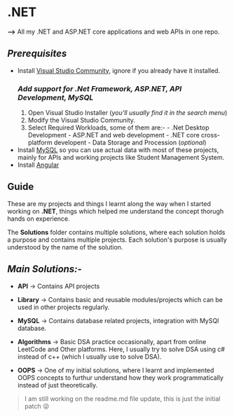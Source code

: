 # **.NET**
 **-->**  All my .NET and ASP.NET core applications and web APIs in one repo.

 ## ***Prerequisites***
 - Install [Visual Studio Community](https://visualstudio.microsoft.com/vs/community), ignore if you already have it installed.
    ### ***Add support for .Net Framework, ASP.NET, API Development, MySQL***
    1. Open Visual Studio Installer (*you'll usually find it in the search menu*) 
    2. Modify the Visual Studio Community.
    3. Select Required Workloads, some of them are:-
            - .Net Desktop Development
            - ASP.NET and web development
            - .NET core cross-platform developent
            - Data Storage and Procession (*optional*)
 - Install [MySQL](https://www.mysql.com/products/workbench/) so you can use actual data with most of these projects, mainly for APIs and working projects like Student Management System.
 - Install [Angular](https://v17.angular.io/guide/setup-local)      
## **Guide**
 These are my projects and things I learnt along the way when I started working on **.NET**, 
 things which helped me understand the concept thorugh hands on experience.

 The **Solutions** folder contains multiple solutions, where each solution holds a purpose and contains multiple projects. 
 Each solution's purpose is usually understood by the name of the solution.
 ## *Main Solutions:-*
 - **API** -> Contains API projects 

 - **Library** -> Contains basic and reusable modules/projects which can be used in other projects regularly. 

- **MySQL** -> Contains database related projects, integration with MySQl database.

- **Algorithms** -> Basic DSA practice occasionally, apart from online LeetCode and Other platforms. Here, I usually try to solve DSA using c# instead of c++ (which I usually use to solve DSA).

- **OOPS** -> One of my initial solutions, where I learnt and implemented OOPS concepts to furthur understand how they work programmatically instead of just theoretically.

> I am still working on the readme.md file update, this is just the initial patch :stuck_out_tongue_winking_eye: